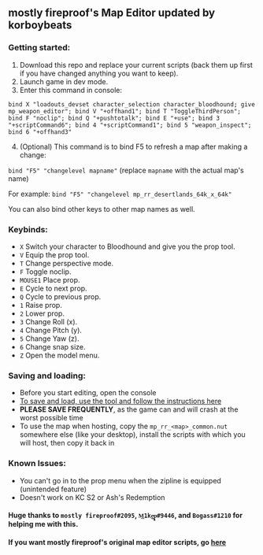 ## mostly fireproof's Map Editor updated by korboybeats

### Getting started:
1. Download this repo and replace your current scripts (back them up first if you have changed anything you want to keep).
2. Launch game in dev mode.
3. Enter this command in console:

`bind X "loadouts_devset character_selection character_bloodhound; give mp_weapon_editor"; bind V "+offhand1"; bind T "ToggleThirdPerson"; bind F "noclip"; bind Q "+pushtotalk"; bind E "+use"; bind 3 "+scriptCommand6"; bind 4 "+scriptCommand1"; bind 5 "weapon_inspect"; bind 6 "+offhand3"`

4. (Optional) This command is to bind F5 to refresh a map after making a change:

`bind "F5" "changelevel mapname"` (replace `mapname` with the actual map's name)

For example: `bind "F5" "changelevel mp_rr_desertlands_64k_x_64k"`

You can also bind other keys to other map names as well.

### Keybinds:
* `X` Switch your character to Bloodhound and give you the prop tool.
* `V` Equip the prop tool.
* `T` Change perspective mode.
* `F` Toggle noclip.
* `MOUSE1` Place prop.
* `E` Cycle to next prop.
* `Q` Cycle to previous prop.
* `1` Raise prop.
* `2` Lower prop.
* `3` Change Roll (x).
* `4` Change Pitch (y).
* `5` Change Yaw (z).
* `6` Change snap size.
* `Z` Open the model menu.

### Saving and loading:
* Before you start editing, open the console
* [To save and load, use the tool and follow the instructions here](https://github.com/mostlyfireproof/R5Edit)
* __PLEASE SAVE FREQUENTLY__, as the game can and will crash at the worst possible time
* To use the map when hosting, copy the `mp_rr_<map>_common.nut` somewhere else (like your desktop), install the scripts with which you will host, then copy it back in

### Known Issues:
* You can't go in to the prop menu when the zipline is equipped (unintended feature)
* Doesn't work on KC S2 or Ash's Redemption

#### Huge thanks to `mostly fireproof#2095`, `M͢1ke̵̲ͅp̴͖̙̞#9446`, and `Bogass#1210` for helping me with this.
#### If you want mostly fireproof's original map editor scripts, go [here](https://github.com/mostlyfireproof/scripts_r5/tree/SalEditor)
